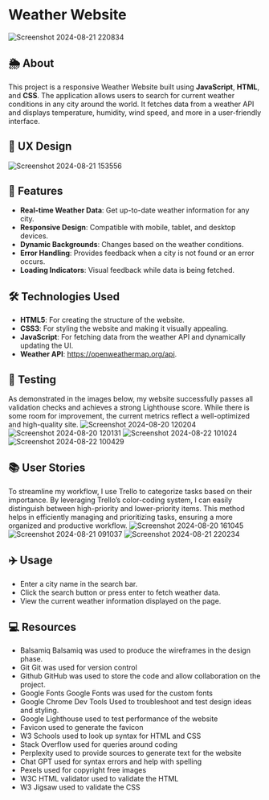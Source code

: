 # Weather Website
![Screenshot 2024-08-21 220834](https://github.com/user-attachments/assets/1f5a4663-bf61-42d6-881e-94454624a9e0)

## 🌦️ About
This project is a responsive Weather Website built using **JavaScript**, **HTML**, and **CSS**. The application allows users to search for current weather conditions in any city around the world. It fetches data from a weather API and displays temperature, humidity, wind speed, and more in a user-friendly interface.

## 🔎 UX Design
![Screenshot 2024-08-21 153556](https://github.com/user-attachments/assets/2606fab4-18f2-457d-b872-549e748fd659)

## 🚀 Features
- **Real-time Weather Data**: Get up-to-date weather information for any city.
- **Responsive Design**: Compatible with mobile, tablet, and desktop devices.
- **Dynamic Backgrounds**: Changes based on the weather conditions.
- **Error Handling**: Provides feedback when a city is not found or an error occurs.
- **Loading Indicators**: Visual feedback while data is being fetched.

## 🛠️ Technologies Used
- **HTML5**: For creating the structure of the website.
- **CSS3**: For styling the website and making it visually appealing.
- **JavaScript**: For fetching data from the weather API and dynamically updating the UI.
- **Weather API**: https://openweathermap.org/api.

## 🔧 Testing
As demonstrated in the images below, my website successfully passes all validation checks and achieves a strong Lighthouse score. While there is some room for improvement, the current metrics reflect a well-optimized and high-quality site.
![Screenshot 2024-08-20 120204](https://github.com/user-attachments/assets/bd7032ab-5f47-4353-952e-d77a9dd3ed1b)
![Screenshot 2024-08-20 120131](https://github.com/user-attachments/assets/6cdacce4-8d4e-40b2-98ba-cb2060fbfc79)
![Screenshot 2024-08-22 101024](https://github.com/user-attachments/assets/fcdbc8a0-e308-49b4-860f-3ec8be6533e6)
![Screenshot 2024-08-22 100429](https://github.com/user-attachments/assets/69888062-c169-44a0-9bc0-701f7004e131)


## 📚 User Stories
To streamline my workflow, I use Trello to categorize tasks based on their importance. By leveraging Trello’s color-coding system, I can easily distinguish between high-priority and lower-priority items. This method helps in efficiently managing and prioritizing tasks, ensuring a more organized and productive workflow.
![Screenshot 2024-08-20 161045](https://github.com/user-attachments/assets/51146743-9712-4cad-a7e1-3b8eeddbd5e0)
![Screenshot 2024-08-21 091037](https://github.com/user-attachments/assets/a37c75a5-0847-4e05-87ab-ff591b84ce94)
![Screenshot 2024-08-21 220234](https://github.com/user-attachments/assets/fe068c2c-4f9c-4e18-ab74-20f2202de5fb)

## ✈️ Usage
- Enter a city name in the search bar.
- Click the search button or press enter to fetch weather data.
- View the current weather information displayed on the page.

## 💻 Resources
- Balsamiq
Balsamiq was used to produce the wireframes in the design phase.
- Git
Git was used for version control
- Github
GitHub was used to store the code and allow collaboration on the project.
- Google Fonts
Google Fonts was used for the custom fonts
- Google Chrome Dev Tools
Used to troubleshoot and test design ideas and styling.
- Google Lighthouse
used to test performance of the website
- Favicon
used to generate the favicon
- W3 Schools
used to look up syntax for HTML and CSS
- Stack Overflow
used for queries around coding
- Perplexity
used to provide sources to generate text for the website
- Chat GPT
used for syntax errors and help with spelling
- Pexels
used for copyright free images
- W3C HTML validator
used to validate the HTML
- W3 Jigsaw
used to validate the CSS
